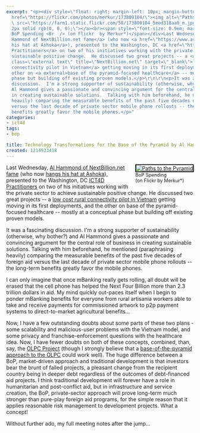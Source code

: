 ```yaml
---
excerpt: "<p><div style=\"float: right; margin-left: 10px; margin-bottom: 10px;\"><a
  href=\"https://flickr.com/photos/merkur/173809104/\"><img alt=\"Paths to the Pyramid\"
  \ src=\"https://farm1.static.flickr.com/58/173809104_5eed318aa0_m.jpg\" style=\"border:
  2px solid rgb(0, 0, 0);\"></a><br><span style=\"font-size: 0.9em; margin-top: 0px;\">
  BoP Spending <Br  /> (on Flickr  by Merkur*)</span></div>Last Wednesday, <a href=\"https://www.nextbillion.net/author/al-hammond\">Al
  Hammond of NextBillion.net fame</a> (who now <a href=\"https://www.ashoka.org/HammondtoJoinAshoka\">hangs
  his hat at Ashoka</a>), presented to the Washington, DC <a href=\"https://intlrel.meetup.com/76/\">ICT4D
  Practitioners</a> on two of his initiatives working with the private sector to achieve
  sustainable positive change.  He discussed two great projects -- a <a href=\"https://www.nextbillion.net/blogs/2008/05/06/taking-bop-strategies-to-scale-pt-2-connecting-rural-communities\"
  class=\"external text\" title=\"NextBillion.net\" target=\"_blank\">low cost rural
  connectivity pilot in Vietnam</a> getting moving in its first deployments, and the
  other on <a external>base of the pyramid-focused healthcare</a> -- mostly at a conceptual
  phase but building off existing proven models.</p>\r\n\r\n<p>It was a fascinating
  discussion.  I'm a strong supporter of sustainability (otherwise, why bother?) and
  Al Hammond gives a passionate and convincing argument for the central role of business
  in creating sustainable solutions.  Talking with him beforehand, he mentioned (paraphrasing
  heavily) comparing the measurable benefits of the past five decades of foreign aid
  versus the last decade of private sector mobile phone rollouts -- the long-term
  benefits greatly favor the mobile phones.</p>"
categories:
- ict4d
tags:
- bop

title: Technology Transformations for the Base of the Pyramid by Al Hammond
created: 1214933418
---
```

<p><div style="float: right; margin-left: 10px; margin-bottom: 10px;"><a href="https://flickr.com/photos/merkur/173809104/"><img alt="Paths to the Pyramid"  src="https://farm1.static.flickr.com/58/173809104_5eed318aa0_m.jpg" style="border: 2px solid rgb(0, 0, 0);"></a><br><span style="font-size: 0.9em; margin-top: 0px;"> BoP Spending <Br  /> (on Flickr  by Merkur*)</span></div>Last Wednesday, <a href="https://www.nextbillion.net/author/al-hammond">Al Hammond of NextBillion.net fame</a> (who now <a href="https://www.ashoka.org/HammondtoJoinAshoka">hangs his hat at Ashoka</a>), presented to the Washington, DC <a href="https://intlrel.meetup.com/76/">ICT4D Practitioners</a> on two of his initiatives working with the private sector to achieve sustainable positive change.  He discussed two great projects -- a <a href="https://www.nextbillion.net/blogs/2008/05/06/taking-bop-strategies-to-scale-pt-2-connecting-rural-communities" class="external text" title="NextBillion.net" target="_blank">low cost rural connectivity pilot in Vietnam</a> getting moving in its first deployments, and the other on <a external>base of the pyramid-focused healthcare</a> -- mostly at a conceptual phase but building off existing proven models.</p>

<p>It was a fascinating discussion.  I'm a strong supporter of sustainability (otherwise, why bother?) and Al Hammond gives a passionate and convincing argument for the central role of business in creating sustainable solutions.  Talking with him beforehand, he mentioned (paraphrasing heavily) comparing the measurable benefits of the past five decades of foreign aid versus the last decade of private sector mobile phone rollouts -- the long-term benefits greatly favor the mobile phones.</p>

<p>I can only imagine that once mBanking really gets rolling, all doubt will be erased that the cell phone has helped the Next Four Billion more than 2.3 trillion dollars in aid.  My mind quickly out-paces itself when I begin to ponder mBanking benefits for everyone from rural artisania workers able to take and receive payments for commissioned artwork to p2p payment systems to direct-to-market agricultural benefits...  </p>

<p>Now, I have a few outstanding doubts about some parts of these two plans - some scalability and malicious-user problems with the Vietnam model, and some privacy and franchise-enforcement questions with the healthcare idea.    Now, I have fewer doubts on both of these concepts, combined, than, say, the <a href="https://www.joncamfield.com/blog/2008.06/a-quick-summary-of-the-olpc-pr.html">OLPC Project</a> (though I strongly believe that a <a href="https://joncamfield.com/blog/2008.03/rethinking-the-olpc-distributi.html">base-of-the-pyramid approach to 
the OLPC</a> could work well).  The huge difference between a BoP, market-driven approach and traditional development is that investors bear the brunt of failed projects, a pleasant change from the recipient country being in deeper debt regardless of the outcomes of debt-financed aid projects.  I think traditional development will forever have a role in humanitarian and post-conflict aid, but in infrastructure and service creation, the BoP, private-sector approach will prove long-term much stronger than pure-play foreign aid programs, for the simple reason that it applies reasonable risk management to development projects.  What a concept!</p>

<p>Without further ado, my full meeting notes after the jump...</p>
